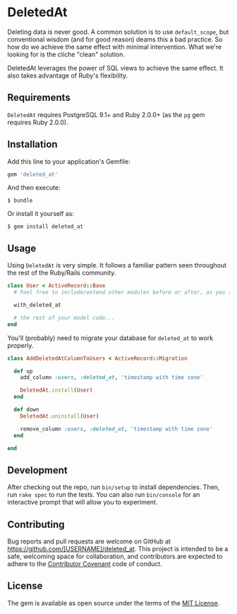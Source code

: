 # DeletedAt

Deleting data is never good. A common solution is to use `default_scope`, but conventional wisdom (and for good reason) deams this a bad practice. So how do we achieve the same effect with minimal intervention. What we're looking for is the cliche "clean" solution.

DeletedAt leverages the power of SQL views to achieve the same effect. It also takes advantage of Ruby's flexibility.

## Requirements

`DeletedAt` requires PostgreSQL 9.1+ and Ruby 2.0.0+ (as the `pg` gem requires Ruby 2.0.0).

## Installation

Add this line to your application's Gemfile:

```ruby
gem 'deleted_at'
```

And then execute:

    $ bundle

Or install it yourself as:

    $ gem install deleted_at

## Usage

Using `DeletedAt` is very simple. It follows a familiar pattern seen throughout the rest of the Ruby/Rails community.

```ruby
class User < ActiveRecord::Base
  # Feel free to include/extend other modules before or after, as you see fit...

  with_deleted_at

  # the rest of your model code...
end
```

You'll (probably) need to migrate your database for `deleted_at` to work properly.

```ruby
class AddDeletedAtColumnToUsers < ActiveRecord::Migration

  def up
    add_column :users, :deleted_at, 'timestamp with time zone'

    DeletedAt.install(User)
  end

  def down
    DeletedAt.uninstall(User)

    remove_column :users, :deleted_at, 'timestamp with time zone'
  end

end
```

## Development

After checking out the repo, run `bin/setup` to install dependencies. Then, run `rake spec` to run the tests. You can also run `bin/console` for an interactive prompt that will allow you to experiment.

## Contributing

Bug reports and pull requests are welcome on GitHub at https://github.com/[USERNAME]/deleted_at. This project is intended to be a safe, welcoming space for collaboration, and contributors are expected to adhere to the [Contributor Covenant](http://contributor-covenant.org) code of conduct.

## License

The gem is available as open source under the terms of the [MIT License](http://opensource.org/licenses/MIT).
